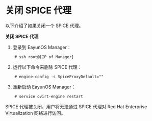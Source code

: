 # 关闭 SPICE 代理

以下介绍了如果关闭一个 SPICE 代理。

**关闭 SPICE 代理**

1. 登录到 EayunOS Manager：

```
    # ssh root@[IP of Manager]
```

2. 运行以下命令来删除 SPICE 代理：

```
	# engine-config -s SpiceProxyDefault=""
```

3. 重新启动 EayunOS Manager：

```
	# service ovirt-engine restart
```
	
SPICE 代理被关闭，用户将无法通过 SPICE 代理对 Red Hat Enterprise Virtualization 网络进行访问。
